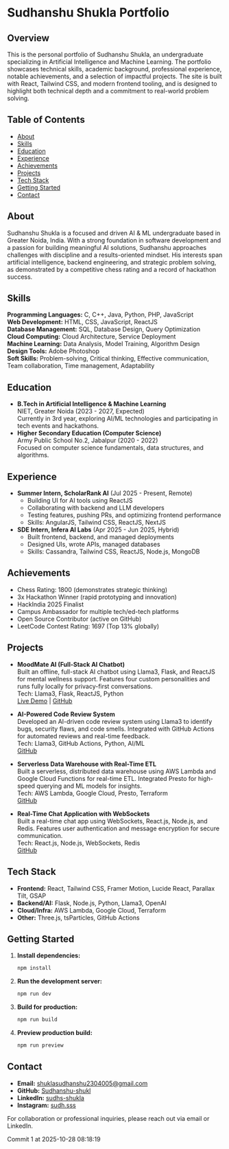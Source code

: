 # Sudhanshu Shukla Portfolio

## Overview
This is the personal portfolio of Sudhanshu Shukla, an undergraduate specializing in Artificial Intelligence and Machine Learning. The portfolio showcases technical skills, academic background, professional experience, notable achievements, and a selection of impactful projects. The site is built with React, Tailwind CSS, and modern frontend tooling, and is designed to highlight both technical depth and a commitment to real-world problem solving.

## Table of Contents
- [About](#about)
- [Skills](#skills)
- [Education](#education)
- [Experience](#experience)
- [Achievements](#achievements)
- [Projects](#projects)
- [Tech Stack](#tech-stack)
- [Getting Started](#getting-started)
- [Contact](#contact)

## About
Sudhanshu Shukla is a focused and driven AI & ML undergraduate based in Greater Noida, India. With a strong foundation in software development and a passion for building meaningful AI solutions, Sudhanshu approaches challenges with discipline and a results-oriented mindset. His interests span artificial intelligence, backend engineering, and strategic problem solving, as demonstrated by a competitive chess rating and a record of hackathon success.

## Skills
**Programming Languages:** C, C++, Java, Python, PHP, JavaScript  
**Web Development:** HTML, CSS, JavaScript, ReactJS  
**Database Management:** SQL, Database Design, Query Optimization  
**Cloud Computing:** Cloud Architecture, Service Deployment  
**Machine Learning:** Data Analysis, Model Training, Algorithm Design  
**Design Tools:** Adobe Photoshop  
**Soft Skills:** Problem-solving, Critical thinking, Effective communication, Team collaboration, Time management, Adaptability

## Education
- **B.Tech in Artificial Intelligence & Machine Learning**  
  NIET, Greater Noida (2023 - 2027, Expected)  
  Currently in 3rd year, exploring AI/ML technologies and participating in tech events and hackathons.
- **Higher Secondary Education (Computer Science)**  
  Army Public School No.2, Jabalpur (2020 - 2022)  
  Focused on computer science fundamentals, data structures, and algorithms.

## Experience
- **Summer Intern, ScholarRank AI** (Jul 2025 - Present, Remote)  
  - Building UI for AI tools using ReactJS
  - Collaborating with backend and LLM developers
  - Testing features, pushing PRs, and optimizing frontend performance
  - Skills: AngularJS, Tailwind CSS, ReactJS, NextJS
- **SDE Intern, Infera AI Labs** (Apr 2025 - Jun 2025, Hybrid)  
  - Built frontend, backend, and managed deployments
  - Designed UIs, wrote APIs, managed databases
  - Skills: Cassandra, Tailwind CSS, ReactJS, Node.js, MongoDB

## Achievements
- Chess Rating: 1800 (demonstrates strategic thinking)
- 3x Hackathon Winner (rapid prototyping and innovation)
- HackIndia 2025 Finalist
- Campus Ambassador for multiple tech/ed-tech platforms
- Open Source Contributor (active on GitHub)
- LeetCode Contest Rating: 1697 (Top 13% globally)

## Projects
- **MoodMate AI (Full-Stack AI Chatbot)**  
  Built an offline, full-stack AI chatbot using Llama3, Flask, and ReactJS for mental wellness support. Features four custom personalities and runs fully locally for privacy-first conversations.  
  Tech: Llama3, Flask, ReactJS, Python  
  [Live Demo](https://sudhanshu-shukl.github.io/MoodMate) | [GitHub](https://github.com/sudhanshu-shukl/moodmate)

- **AI-Powered Code Review System**  
  Developed an AI-driven code review system using Llama3 to identify bugs, security flaws, and code smells. Integrated with GitHub Actions for automated reviews and real-time feedback.  
  Tech: Llama3, GitHub Actions, Python, AI/ML  
  [GitHub](https://github.com/sudhanshu-shukl/code-review)

- **Serverless Data Warehouse with Real-Time ETL**  
  Built a serverless, distributed data warehouse using AWS Lambda and Google Cloud Functions for real-time ETL. Integrated Presto for high-speed querying and ML models for insights.  
  Tech: AWS Lambda, Google Cloud, Presto, Terraform  
  [GitHub](https://github.com/sudhanshu-shukl/data-warehouse)

- **Real-Time Chat Application with WebSockets**  
  Built a real-time chat app using WebSockets, React.js, Node.js, and Redis. Features user authentication and message encryption for secure communication.  
  Tech: React.js, Node.js, WebSockets, Redis  
  [GitHub](https://github.com/sudhanshu-shukl/chat-app)

## Tech Stack
- **Frontend:** React, Tailwind CSS, Framer Motion, Lucide React, Parallax Tilt, GSAP
- **Backend/AI:** Flask, Node.js, Python, Llama3, OpenAI
- **Cloud/Infra:** AWS Lambda, Google Cloud, Terraform
- **Other:** Three.js, tsParticles, GitHub Actions

## Getting Started
1. **Install dependencies:**
   ```bash
   npm install
   ```
2. **Run the development server:**
   ```bash
   npm run dev
   ```
3. **Build for production:**
   ```bash
   npm run build
   ```
4. **Preview production build:**
   ```bash
   npm run preview
   ```

## Contact
- **Email:** shuklasudhanshu2304005@gmail.com
- **GitHub:** [Sudhanshu-shukl](https://github.com/Sudhanshu-shukl)
- **LinkedIn:** [sudhs-shukla](https://linkedin.com/in/sudhs-shukla/)
- **Instagram:** [sudh.sss](https://instagram.com/sudh.sss)

For collaboration or professional inquiries, please reach out via email or LinkedIn.

Commit 1 at 2025-10-28 08:18:19
